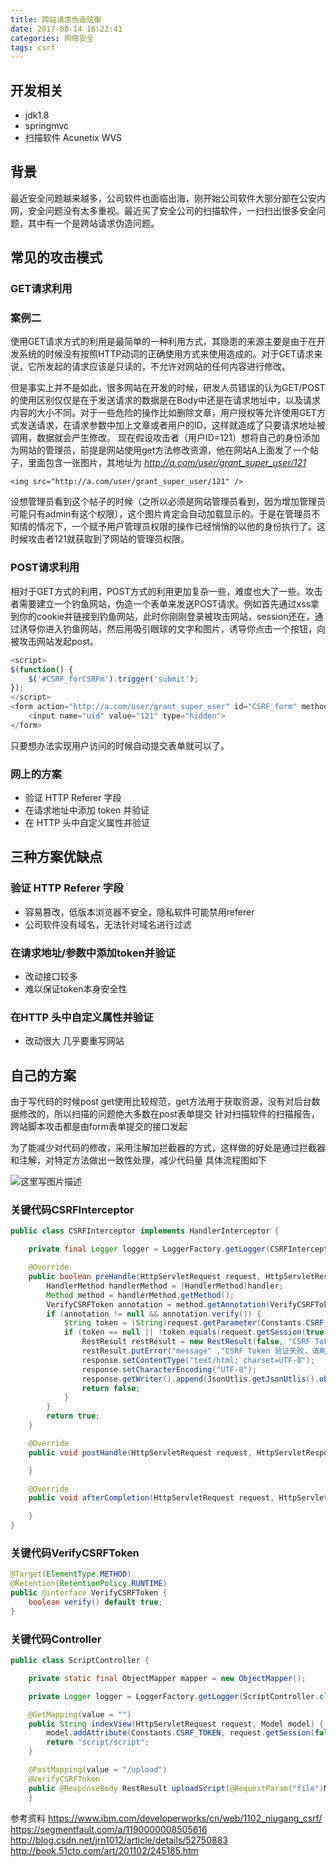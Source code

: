 ```yaml
---
title: 跨站请求伪造防御
date: 2017-08-14 16:22:41
categories: 网络安全
tags: csrf
---
```

## 开发相关
- jdk1.8
- springmvc
- 扫描软件 Acunetix WVS
## 背景
最近安全问题越来越多，公司软件也面临出海，刚开始公司软件大部分部在公安内网，安全问题没有太多重视。最近买了安全公司的扫描软件，一扫扫出很多安全问题，其中有一个是跨站请求伪造问题。

## 常见的攻击模式
<!--more-->
### GET请求利用
### 案例二
使用GET请求方式的利用是最简单的一种利用方式，其隐患的来源主要是由于在开发系统的时候没有按照HTTP动词的正确使用方式来使用造成的。对于GET请求来说，它所发起的请求应该是只读的，不允许对网站的任何内容进行修改。

但是事实上并不是如此，很多网站在开发的时候，研发人员错误的认为GET/POST的使用区别仅仅是在于发送请求的数据是在Body中还是在请求地址中，以及请求内容的大小不同。对于一些危险的操作比如删除文章，用户授权等允许使用GET方式发送请求，在请求参数中加上文章或者用户的ID，这样就造成了只要请求地址被调用，数据就会产生修改。
现在假设攻击者（用户ID=121）想将自己的身份添加为网站的管理员，前提是网站使用get方法修改资源，他在网站A上面发了一个帖子，里面包含一张图片，其地址为 *http://a.com/user/grant_super_user/121*
```
<img src="http://a.com/user/grant_super_user/121" />
```
设想管理员看到这个帖子的时候（之所以必须是网站管理员看到，因为增加管理员可能只有admin有这个权限），这个图片肯定会自动加载显示的。于是在管理员不知情的情况下，一个赋予用户管理员权限的操作已经悄悄的以他的身份执行了。这时候攻击者121就获取到了网站的管理员权限。

### POST请求利用

相对于GET方式的利用，POST方式的利用更加复杂一些，难度也大了一些。攻击者需要建立一个钓鱼网站，伪造一个表单来发送POST请求。例如首先通过xss拿到你的cookie并链接到钓鱼网站，此时你刚刚登录被攻击网站，session还在，通过诱导你进入钓鱼网站，然后用吸引眼球的文字和图片，诱导你点击一个按钮，向被攻击网站发起post。
```js
<script>
$(function() {
    $('#CSRF_forCSRFm').trigger('submit');
});
</script>
<form action="http://a.com/user/grant_super_user" id="CSRF_form" method="post">
    <input name="uid" value="121" type="hidden">
</form>
```
只要想办法实现用户访问的时候自动提交表单就可以了。

### 网上的方案
- 验证 HTTP Referer 字段
- 在请求地址中添加 token 并验证
- 在 HTTP 头中自定义属性并验证 

## 三种方案优缺点
### 验证 HTTP Referer 字段
- 容易篡改，低版本浏览器不安全，隐私软件可能禁用referer
- 公司软件没有域名，无法针对域名进行过滤

### 在请求地址/参数中添加token并验证
- 改动接口较多
- 难以保证token本身安全性

### 在HTTP 头中自定义属性并验证
- 改动很大 几乎要重写网站

## 自己的方案
由于写代码的时候post get使用比较规范，get方法用于获取资源，没有对后台数据修改的，所以扫描的问题绝大多数在post表单提交
针对扫描软件的扫描报告，跨站脚本攻击都是由form表单提交的接口发起

为了能减少对代码的修改，采用注解加拦截器的方式，这样做的好处是通过拦截器和注解，对特定方法做出一致性处理，减少代码量
具体流程图如下

![这里写图片描述](http://d17znh8lvwja9e.cloudfront.net/csrf-solution/1.jpg)


### 关键代码CSRFInterceptor 
```java
public class CSRFInterceptor implements HandlerInterceptor {

    private final Logger logger = LoggerFactory.getLogger(CSRFInterceptor.class);

    @Override
    public boolean preHandle(HttpServletRequest request, HttpServletResponse response, Object handler) throws Exception {
        HandlerMethod handlerMethod = (HandlerMethod)handler;
        Method method = handlerMethod.getMethod();
        VerifyCSRFToken annotation = method.getAnnotation(VerifyCSRFToken.class);
        if (annotation != null && annotation.verify()) {
            String token = (String)request.getParameter(Constants.CSRF_TOKEN);
            if (token == null || !token.equals(request.getSession(true).getAttribute(Constants.CSRF_TOKEN))) {
                RestResult restResult = new RestResult(false, "CSRF Token Verify fail");
                restResult.putError("message" ,"CSRF Token 验证失败，请刷新页面");
                response.setContentType("text/html; charset=UTF-8");
                response.setCharacterEncoding("UTF-8");
                response.getWriter().append(JsonUtlis.getJsonUtlis().object2String(restResult));
                return false;
            }
        }
        return true;
    }

    @Override
    public void postHandle(HttpServletRequest request, HttpServletResponse response, Object handler, ModelAndView modelAndView) throws Exception {

    }

    @Override
    public void afterCompletion(HttpServletRequest request, HttpServletResponse response, Object handler, Exception ex) throws Exception {

    }
}

```

### 关键代码VerifyCSRFToken
``` java
@Target(ElementType.METHOD)
@Retention(RetentionPolicy.RUNTIME)
public @interface VerifyCSRFToken {
    boolean verify() default true;
}
```
### 关键代码Controller
```java 
public class ScriptController {

    private static final ObjectMapper mapper = new ObjectMapper();

    private Logger logger = LoggerFactory.getLogger(ScriptController.class);

    @GetMapping(value = "")
    public String indexView(HttpServletRequest request, Model model) {
        model.addAttribute(Constants.CSRF_TOKEN, request.getSession(false).getAttribute(Constants.CSRF_TOKEN));
        return "script/script";
    }

	@PostMapping(value = "/upload")
    @VerifyCSRFToken
    public @ResponseBody RestResult uploadScript(@RequestParam("file")MultipartFile file, String type, 	HttpServletResponse response){
    }
```

参考资料
https://www.ibm.com/developerworks/cn/web/1102_niugang_csrf/
https://segmentfault.com/a/1190000008505616
http://blog.csdn.net/jrn1012/article/details/52750883
http://book.51cto.com/art/201102/245185.htm
